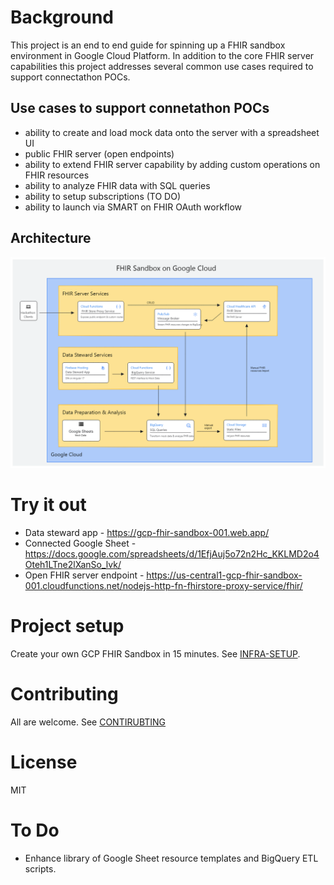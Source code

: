 # Background
This project is an end to end guide for spinning up a FHIR sandbox environment in Google Cloud Platform.  In addition to the core FHIR server capabilities this project addresses several common use cases required to support connectathon POCs.

## Use cases to support connetathon POCs
- ability to create and load mock data onto the server with a spreadsheet UI
- public FHIR server (open endpoints)
- ability to extend FHIR server capability by adding custom operations on FHIR resources
- ability to analyze FHIR data with SQL queries
- ability to setup subscriptions (TO DO)
- ability to launch via SMART on FHIR OAuth workflow

## Architecture
![Architecture Diagram](docs/gcp-fhir-sandbox-architecture-diagram.png)

# Try it out
- Data steward app - https://gcp-fhir-sandbox-001.web.app/
- Connected Google Sheet - https://docs.google.com/spreadsheets/d/1EfjAuj5o72n2Hc_KKLMD2o4Oteh1LTne2lXanSo_lvk/
- Open FHIR server endpoint - https://us-central1-gcp-fhir-sandbox-001.cloudfunctions.net/nodejs-http-fn-fhirstore-proxy-service/fhir/

# Project setup
Create your own GCP FHIR Sandbox in 15 minutes.  See [INFRA-SETUP](infra-setup/README.md).

# Contributing
All are welcome.  See [CONTIRUBTING](docs/CONTRIBUTING.md)

# License
MIT

# To Do
- Enhance library of Google Sheet resource templates and BigQuery ETL scripts.